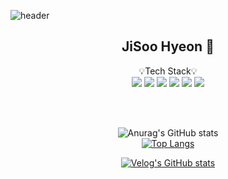 ![header](https://capsule-render.vercel.app/api?type=waving&color=b4cfe8&height=300&section=header&text=Jichuuu's%20Github%20Profile%20&fontSize=50&fontColor=ffffff)


<div align="center">

## JiSoo Hyeon 🐣

💡Tech Stack💡<br>
<img src="https://img.shields.io/badge/django-092E20?style=for-the-badge&logo=django&logoColor=white">
<img src="https://img.shields.io/badge/python-3776AB?style=for-the-badge&logo=python&logoColor=white">
<img src="https://img.shields.io/badge/HTML-E34F26?style=for-the-badge&logo=HTML5&logoColor=white">
<img src="https://img.shields.io/badge/CSS-1572B6?style=for-the-badge&logo=CSS3&logoColor=white">
<img src="https://img.shields.io/badge/JAVASCRIPT-F7DF1E?style=for-the-badge&logo=CSS3&logoColor=white">
<img src="https://img.shields.io/badge/MYSQL-4479A1?style=for-the-badge&logo=CSS3&logoColor=white">

<br>
<br>

![Anurag's GitHub stats](https://github-readme-stats.vercel.app/api?username=jichuuu-00&count_private=true&show_icons=true&theme=radical&theme=covalt)
<br>
[![Top Langs](https://github-readme-stats.vercel.app/api/top-langs/?username=jichuuu-00&layout=compact)](https://github.com/jichuuu/github-readme-stats)

[![Velog's GitHub stats](https://velog-readme-stats.vercel.app/api?name=jichuuu)](https://velog.io/@jichuuu)

</div>
<!--
**jichuuu-00/jichuuu-00** is a ✨ _special_ ✨ repository because its `README.md` (this file) appears on your GitHub profile.
